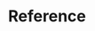 ---
title: "Reference"
linkTitle: "Reference"
weight: 10
description: >
  Low level reference documentation.
---